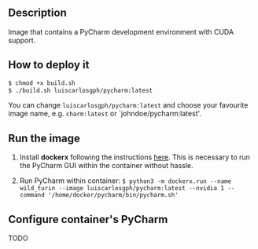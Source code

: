 Description
-----------

Image that contains a PyCharm development environment with CUDA support.

How to deploy it
----------------
```bash
$ chmod +x build.sh
$ ./build.sh luiscarlosgph/pycharm:latest
```
You can change `luiscarlosgph/pycharm:latest` and choose your favourite image name, e.g. `charm:latest` or `johndoe/pycharm:latest'.

Run the image
-------------

1. Install **dockerx** following the instructions [here](https://github.com/luiscarlosgph/dockerx#install-using-pip). This is necessary to run the PyCharm GUI within the container without hassle. 

2. Run PyCharm within container: `$ python3 -m dockerx.run --name wild_turin --image luiscarlosgph/pycharm:latest --nvidia 1 --command '/home/docker/pycharm/bin/pycharm.sh'`

Configure container's PyCharm
-----------------------------

TODO
